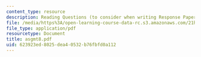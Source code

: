 ```yaml
---
content_type: resource
description: Reading Questions (to consider when writing Response Papers).
file: /media/https%3A/open-learning-course-data-rc.s3.amazonaws.com/21h-342-the-royal-family-fall-2003/623923ed8025dea40532b76fbfd0a112_asgmt8.pdf
file_type: application/pdf
resourcetype: Document
title: asgmt8.pdf
uid: 623923ed-8025-dea4-0532-b76fbfd0a112
---
```


